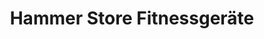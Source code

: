 ---
title: "Hammer Store Fitnessgeräte"
url: /wiesbaden/hammer-store-fitnessgeraete/
shop: Sport
---